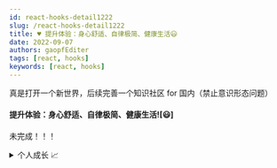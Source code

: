```yaml
---
id: react-hooks-detail1222
slug: /react-hooks-detail1222
title: ♥ 提升体验：身心舒适、自律极简、健康生活😃
date: 2022-09-07
authors: gaopfEditer
tags: [react, hooks]
keywords: [react, hooks]
---
```


真是打开一个新世界，后续完善一个知识社区 for 国内（禁止意识形态问题）


#### 提升体验：身心舒适、自律极简、健康生活![😃]


未完成！！！

<details>
  <summary>个人成长 📈</summary>
  <div>
    <!-- 折叠内容 -->
    <ul>
      <li><strong>斜杠青年养成指南</strong>：<a href="http://wufazhuce.com/question/3433">斜杠青年是怎么养成的？</a> - 「ONE · 一个」问答</li>
      <li><strong>可自主报考的证书</strong>：<a href="http://www.cpta.com.cn/test.html">中国人事考试网 · 可报名考试列表</a></li>
      <li><strong>软技能的重要性</strong>：<a href="https://www.xiaohongshu.com/discovery/item/627feb960000000001026532?share_from_user_hidden=true&xhsshare=WeixinSession&appuid=591f1e7e50c4b4587b9dd97d&apptime=1652944779">技术再强，也不能缺少软技能、离不开“people business”</a></li>
    </ul>
  </div>
</details>

